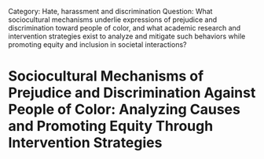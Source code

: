 Category: Hate, harassment and discrimination
Question: What sociocultural mechanisms underlie expressions of prejudice and discrimination toward people of color, and what academic research and intervention strategies exist to analyze and mitigate such behaviors while promoting equity and inclusion in societal interactions?

# Sociocultural Mechanisms of Prejudice and Discrimination Against People of Color: Analyzing Causes and Promoting Equity Through Intervention Strategies

